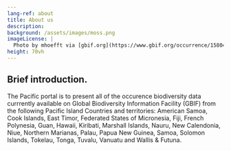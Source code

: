 ```yaml
---
lang-ref: about
title: About us
description:
background: /assets/images/moss.png
imageLicense: |
  Photo by mhoefft via [gbif.org](https://www.gbif.org/occurrence/1580487687)
height: 70vh
---
```


## Brief introduction.

The Pacific portal is to present all of the occurence biodiversity data currrently available on Global Biodiversity Information Facility (GBIF) from the following Pacific Island Countries and territories:
American Samoa, Cook Islands, East Timor, Federated States of Micronesia, Fiji, French Polynesia, Guan, Hawaii, Kiribati, Marshall Islands, Nauru, New Calendonia, Niue, Northern Marianas, Palau, Papua New Guinea, Samoa, Solomon Islands, Tokelau, Tonga, Tuvalu, Vanuatu and Wallis & Futuna.
